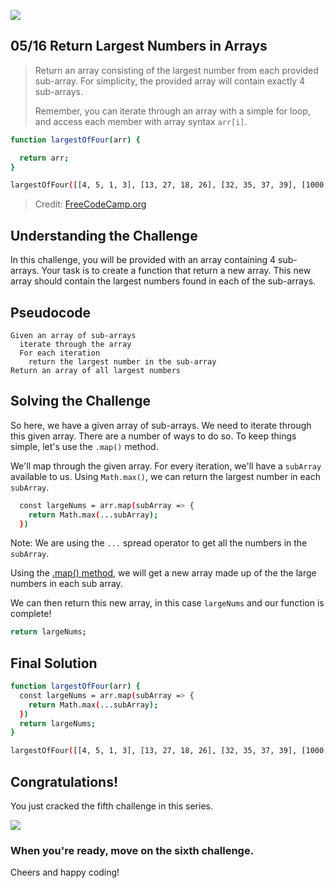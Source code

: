 ![](https://img.shields.io/badge/Coding-Challenges-darkgreen)

## 05/16 Return Largest Numbers in Arrays

>Return an array consisting of the largest number from each provided sub-array. For simplicity, the provided array will contain exactly 4 sub-arrays.
>
>Remember, you can iterate through an array with a simple for loop, and access each member with array syntax `arr[i]`.

```bash
function largestOfFour(arr) {

  return arr;
}

largestOfFour([[4, 5, 1, 3], [13, 27, 18, 26], [32, 35, 37, 39], [1000, 1001, 857, 1]]);
```
> Credit: [FreeCodeCamp.org](https://www.freecodecamp.org/learn/javascript-algorithms-and-data-structures/basic-algorithm-scripting/return-largest-numbers-in-arrays)


## Understanding the Challenge

In this challenge, you will be provided with an array containing 4 sub-arrays. 
Your task is to create a function that return a new array. 
This new array should contain the largest numbers found in each of the sub-arrays.

## Pseudocode
```
Given an array of sub-arrays
  iterate through the array
  For each iteration 
    return the largest number in the sub-array
Return an array of all largest numbers
```

## Solving the Challenge

So here, we have a given array of sub-arrays. We need to iterate through this given array. There are a number of ways to do so. To keep things simple, let's use the `.map()` method.

We'll map through the given array. For every iteration, we'll have a `subArray` available to us. Using `Math.max()`, we can return the largest number in each `subArray`.

```bash
  const largeNums = arr.map(subArray => {
    return Math.max(...subArray);
  })
```
Note: We are using the `...` spread operator to get all the numbers in the `subArray`.

Using the [.map() method](https://www.digitalocean.com/community/tutorials/4-uses-of-javascripts-arraymap-you-should-know), we will get a new array made up of the the large numbers in each sub array.

We can then return this new array, in this case `largeNums` and our function is complete!

```bash
return largeNums;
```

## Final Solution
```bash
function largestOfFour(arr) {
  const largeNums = arr.map(subArray => {
    return Math.max(...subArray);
  })
  return largeNums;
}

largestOfFour([[4, 5, 1, 3], [13, 27, 18, 26], [32, 35, 37, 39], [1000, 1001, 857, 1]]); // [ 5, 27, 39, 1001 ]
```

## Congratulations!
You just cracked the fifth challenge in this series.

![](https://camo.githubusercontent.com/749155b89333c6d89386f5c98dd110e234a00f2aa1e864a5b3fecaf089aedb27/68747470733a2f2f6d656469612e67697068792e636f6d2f6d656469612f336f36664a31424d375232454252446e784b2f67697068792e676966)

### When you're ready, move on the sixth challenge. 

Cheers and happy coding!
